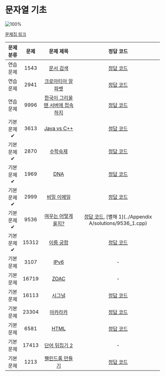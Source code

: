 # 문자열 기초

![100%](https://progress-bar.xyz/13/?scale=16&title=progress&width=500&color=babaca&suffix=/16)

[문제집 링크](https://www.acmicpc.net/workbook/view/14409)

| 문제 분류 | 문제 | 문제 제목 | 정답 코드 |
| :--: | :--: | :--: | :--: |
| 연습 문제 | 1543 | [문서 검색](https://www.acmicpc.net/problem/1543) | [정답 코드](../Appendix%20A/solutions/1543.cpp) |
| 연습 문제 | 2941 | [크로아티아 알파벳](https://www.acmicpc.net/problem/2941) | [정답 코드](../Appendix%20A/solutions/2941.cpp) |
| 연습 문제 | 9996 | [한국이 그리울 땐 서버에 접속하지](https://www.acmicpc.net/problem/9996) | [정답 코드](../Appendix%20A/solutions/9996.cpp) |
| 기본 문제✔ | 3613 | [Java vs C++](https://www.acmicpc.net/problem/3613) | [정답 코드](../Appendix%20A/solutions/3613.cpp) |
| 기본 문제✔ | 2870 | [수학숙제](https://www.acmicpc.net/problem/2870) | [정답 코드](../Appendix%20A/solutions/2870.cpp) |
| 기본 문제✔ | 1969 | [DNA](https://www.acmicpc.net/problem/1969) | [정답 코드](../Appendix%20A/solutions/1969.cpp) |
| 기본 문제✔ | 2999 | [비밀 이메일](https://www.acmicpc.net/problem/2999) | [정답 코드](../Appendix%20A/solutions/2999.cpp) |
| 기본 문제✔ | 9536 | [여우는 어떻게 울지?](https://www.acmicpc.net/problem/9536) | [정답 코드](../Appendix%20A/solutions/9536.cpp), [별해 1](../Appendix A/solutions/9536_1.cpp) |
| 기본 문제✔ | 15312 | [이름 궁합](https://www.acmicpc.net/problem/15312) | [정답 코드](../Appendix%20A/solutions/15312.cpp) |
| 기본 문제 | 3107 | [IPv6](https://www.acmicpc.net/problem/3107) | - |
| 기본 문제 | 16719 | [ZOAC](https://www.acmicpc.net/problem/16719) | - |
| 기본 문제 | 16113 | [시그널](https://www.acmicpc.net/problem/16113) | [정답 코드](../Appendix%20A/solutions/16113.cpp) |
| 기본 문제 | 23304 | [아카라카](https://www.acmicpc.net/problem/23304) | [정답 코드](../Appendix%20A/solutions/23304.cpp) |
| 기본 문제 | 6581 | [HTML](https://www.acmicpc.net/problem/6581) | [정답 코드](../Appendix%20A/solutions/6581.cpp) |
| 기본 문제 | 17413 | [단어 뒤집기 2](https://www.acmicpc.net/problem/17413) | - |
| 기본 문제 | 1213 | [팰린드롬 만들기](https://www.acmicpc.net/problem/1213) | [정답 코드](../Appendix%20A/solutions/1213.cpp) |
